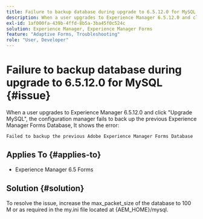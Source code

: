 ```yaml
---
title: Failure to backup database during upgrade to 6.5.12.0 for MySQL.
description: When a user upgrades to Experience Manager 6.5.12.0 and click "Upgrade MySQL", the configuration manager fails to back up the previous Experience Manager Forms Database.
exl-id: 1af000fa-439b-4ffd-8b5a-3ba45f0c524c
solution: Experience Manager, Experience Manager Forms
feature: "Adaptive Forms, Troubleshooting"
role: "User, Developer"
---
```

# Failure to backup database during upgrade to 6.5.12.0 for MySQL {#issue}

When a user upgrades to Experience Manager 6.5.12.0 and click "Upgrade MySQL", the configuration manager fails to back up the previous Experience Manager Forms Database, It shows the error:

  `Failed to backup the previous Adobe Experience Manager Forms Database`

  
## Applies To {#applies-to}

* Experience Manager 6.5 Forms

## Solution {#solution}

To resolve the issue, increase the max_packet_size of the database to 100 M or as required in the my.ini file located at {AEM_HOME}/mysql.
